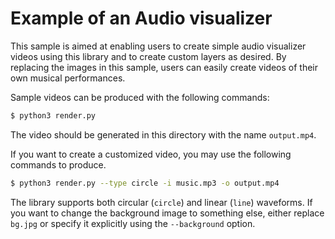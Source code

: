 # Example of an Audio visualizer

This sample is aimed at enabling users to create simple audio visualizer videos using this library and to create custom layers as desired. By replacing the images in this sample, users can easily create videos of their own musical performances.

Sample videos can be produced with the following commands:

```bash
$ python3 render.py
```

The video should be generated in this directory with the name `output.mp4`.

If you want to create a customized video, you may use the following commands to produce.

```bash
$ python3 render.py --type circle -i music.mp3 -o output.mp4
```

The library supports both circular (`circle`) and linear (`line`) waveforms. If you want to change the background image to something else, either replace `bg.jpg` or specify it explicitly using the `--background` option.